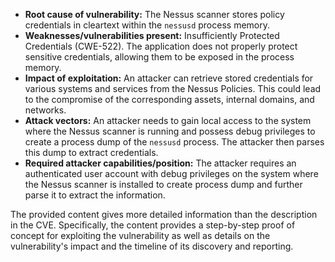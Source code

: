 - **Root cause of vulnerability:** The Nessus scanner stores policy credentials in cleartext within the `nessusd` process memory.
- **Weaknesses/vulnerabilities present:** Insufficiently Protected Credentials (CWE-522). The application does not properly protect sensitive credentials, allowing them to be exposed in the process memory.
- **Impact of exploitation:** An attacker can retrieve stored credentials for various systems and services from the Nessus Policies. This could lead to the compromise of the corresponding assets, internal domains, and networks.
- **Attack vectors:** An attacker needs to gain local access to the system where the Nessus scanner is running and possess debug privileges to create a process dump of the `nessusd` process. The attacker then parses this dump to extract credentials.
- **Required attacker capabilities/position:** The attacker requires an authenticated user account with debug privileges on the system where the Nessus scanner is installed to create process dump and further parse it to extract the information.

The provided content gives more detailed information than the description in the CVE. Specifically, the content provides a step-by-step proof of concept for exploiting the vulnerability as well as details on the vulnerability's impact and the timeline of its discovery and reporting.